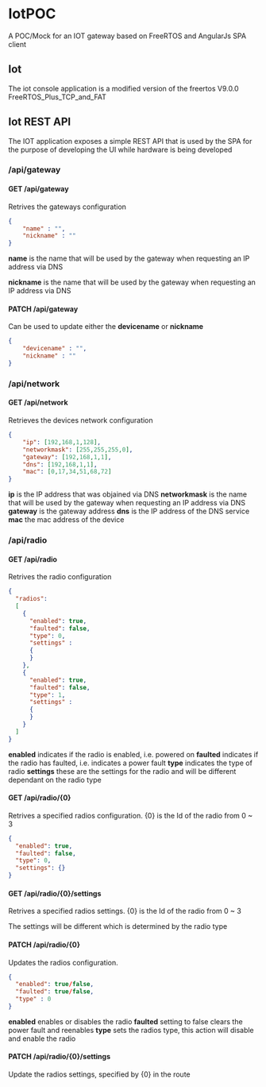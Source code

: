 # IotPOC

A POC/Mock for an IOT gateway based on FreeRTOS and AngularJs SPA client

## Iot

The iot console application is a modified version of the freertos V9.0.0 FreeRTOS_Plus_TCP_and_FAT

## Iot REST API

The IOT application exposes a simple REST API that is used by the SPA for the purpose of developing the UI while hardware is being developed

### /api/gateway

#### GET /api/gateway

Retrives the gateways configuration

```json
{
    "name" : "",
    "nickname" : ""
}
```

**name** is the name that will be used by the gateway when requesting an IP address via DNS

**nickname** is the name that will be used by the gateway when requesting an IP address via DNS

#### PATCH /api/gateway

Can be used to update either the **devicename** or **nickname**

```json
{
    "devicename" : "",
    "nickname" : ""
}
```

### /api/network

#### GET /api/network

Retrieves the devices network configuration

```json
{
    "ip": [192,168,1,128],
    "networkmask": [255,255,255,0],
    "gateway": [192,168,1,1],
    "dns": [192,168,1,1],
    "mac": [0,17,34,51,68,72]
}
```

**ip** is the IP address that was objained via DNS
**networkmask** is the name that will be used by the gateway when requesting an IP address via DNS
**gateway** is the gateway address
**dns** is the IP address of the DNS service
**mac** the mac address of the device

### /api/radio

#### GET /api/radio

Retrives the radio configuration

```json
{
  "radios":
  [
    {
      "enabled": true,
      "faulted": false,
      "type": 0,
      "settings" :
      {
      }
    },
    {
      "enabled": true,
      "faulted": false,
      "type": 1,
      "settings" :
      {
      }
    }
  ]
}
```

**enabled** indicates if the radio is enabled, i.e. powered on
**faulted** indicates if the radio has faulted, i.e. indicates a power fault
**type** indicates the type of radio
**settings** these are the settings for the radio and will be different dependant on the radio type

#### GET /api/radio/{0}

Retrives a specified radios configuration. {0} is the Id of the radio from 0 ~ 3

```json
{
  "enabled": true,
  "faulted": false,
  "type": 0,
  "settings": {}
}
```

#### GET /api/radio/{0}/settings

Retrives a specified radios settings. {0} is the Id of the radio from 0 ~ 3

The settings will be different which is determined by the radio type

#### PATCH /api/radio/{0}

Updates the radios configuration.

```json
{
  "enabled": true/false,
  "faulted": true/false,
  "type" : 0
}
```

**enabled** enables or disables the radio
**faulted** setting to false clears the power fault and reenables
**type** sets the radios type, this action will disable and enable the radio

#### PATCH /api/radio/{0}/settings

Update the radios settings, specified by {0} in the route
